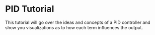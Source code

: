 # PID Tutorial

This tutorial will go over the ideas and concepts of a PID controller and show you
visualizations as to how each term influences the output.
